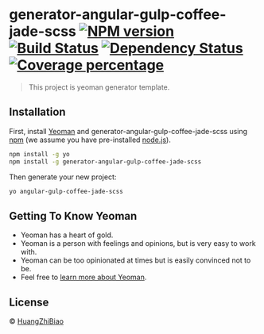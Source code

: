 # generator-angular-gulp-coffee-jade-scss [![NPM version][npm-image]][npm-url] [![Build Status][travis-image]][travis-url] [![Dependency Status][daviddm-image]][daviddm-url] [![Coverage percentage][coveralls-image]][coveralls-url]
> This project is yeoman generator template.

## Installation

First, install [Yeoman](http://yeoman.io) and generator-angular-gulp-coffee-jade-scss using [npm](https://www.npmjs.com/) (we assume you have pre-installed [node.js](https://nodejs.org/)).

```bash
npm install -g yo
npm install -g generator-angular-gulp-coffee-jade-scss
```

Then generate your new project:

```bash
yo angular-gulp-coffee-jade-scss
```

## Getting To Know Yeoman

 * Yeoman has a heart of gold.
 * Yeoman is a person with feelings and opinions, but is very easy to work with.
 * Yeoman can be too opinionated at times but is easily convinced not to be.
 * Feel free to [learn more about Yeoman](http://yeoman.io/).

## License

 © [HuangZhiBiao](https://github.com/a459295360)


[npm-image]: https://badge.fury.io/js/generator-angular-gulp-coffee-jade-scss.svg
[npm-url]: https://npmjs.org/package/generator-angular-gulp-coffee-jade-scss
[travis-image]: https://travis-ci.org/a459295360/generator-angular-gulp-coffee-jade-scss.svg?branch=master
[travis-url]: https://travis-ci.org/a459295360/generator-angular-gulp-coffee-jade-scss
[daviddm-image]: https://david-dm.org/a459295360/generator-angular-gulp-coffee-jade-scss.svg?theme=shields.io
[daviddm-url]: https://david-dm.org/a459295360/generator-angular-gulp-coffee-jade-scss
[coveralls-image]: https://coveralls.io/repos/a459295360/generator-angular-gulp-coffee-jade-scss/badge.svg
[coveralls-url]: https://coveralls.io/r/a459295360/generator-angular-gulp-coffee-jade-scss
